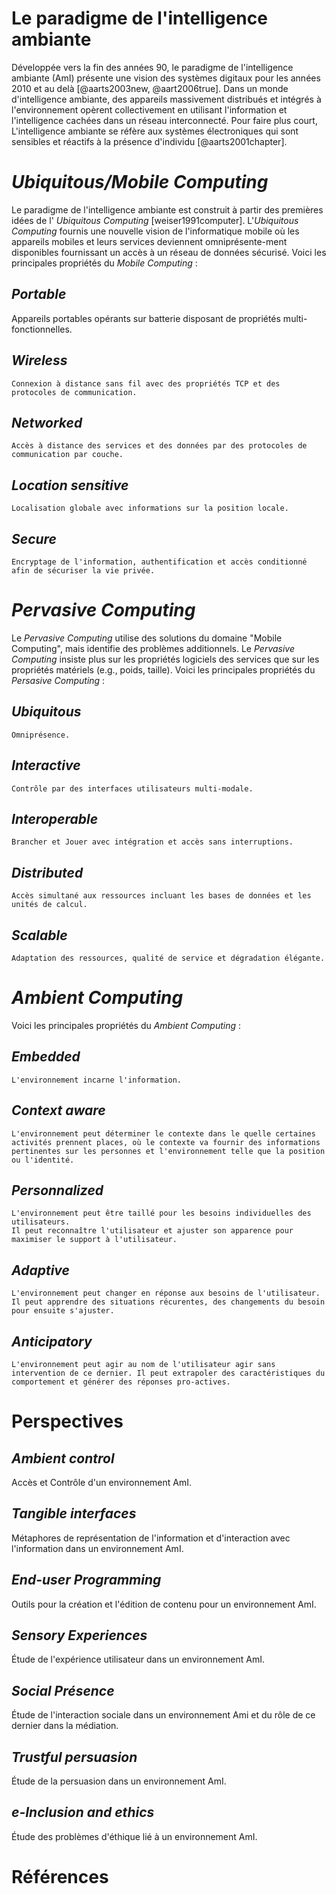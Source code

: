 # Le paradigme de l'intelligence ambiante

Développée vers la fin des années 90, le paradigme de l'intelligence ambiante (AmI) présente une vision des systèmes digitaux pour les années 2010 et au delà [@aarts2003new, @aart2006true].
Dans un monde d'intelligence ambiante, des appareils massivement distribués et intégrés à l'environnement opèrent collectivement en utilisant l'information et l'intelligence cachées dans un réseau interconnecté.
Pour faire plus court, L'intelligence ambiante se réfère aux systèmes électroniques qui sont sensibles et réactifs à la présence d'individu [@aarts2001chapter].

# *Ubiquitous/Mobile Computing*

Le paradigme de l'intelligence ambiante est construit à partir des premières idées de l' *Ubiquitous Computing* [weiser1991computer]. L'*Ubiquitous Computing* fournis une nouvelle vision de l'informatique mobile où les appareils mobiles et leurs services deviennent omniprésente-ment disponibles fournissant un accès à un réseau de données sécurisé.
Voici les principales propriétés du *Mobile Computing* :

## *Portable*

Appareils portables opérants sur batterie disposant de propriétés multi-fonctionnelles.

## *Wireless*

	Connexion à distance sans fil avec des propriétés TCP et des protocoles de communication.

## *Networked*

	Accès à distance des services et des données par des protocoles de communication par couche.

## *Location sensitive*

	Localisation globale avec informations sur la position locale.

## *Secure*

	Encryptage de l'information, authentification et accès conditionné afin de sécuriser la vie privée.  

# *Pervasive Computing*

Le *Pervasive Computing* utilise des solutions du domaine "Mobile Computing", mais identifie des problèmes additionnels.
Le *Pervasive Computing* insiste plus sur les propriétés logiciels des services que sur les propriétés matériels (e.g., poids, taille).
Voici les principales propriétés du *Persasive Computing* :

## *Ubiquitous*

	Omniprésence.

## *Interactive*

	Contrôle par des interfaces utilisateurs multi-modale.

## *Interoperable*

	Brancher et Jouer avec intégration et accès sans interruptions.

## *Distributed*

	Accès simultané aux ressources incluant les bases de données et les unités de calcul.

## *Scalable*

	Adaptation des ressources, qualité de service et dégradation élégante.

# *Ambient Computing*

Voici les principales propriétés du *Ambient Computing* :

## *Embedded*

	L'environnement incarne l'information.

## *Context aware*

	L'environnement peut déterminer le contexte dans le quelle certaines activités prennent places, où le contexte va fournir des informations pertinentes sur les personnes et l'environnement telle que la position ou l'identité.

## *Personnalized*
	
	L'environnement peut être taillé pour les besoins individuelles des utilisateurs.
	Il peut reconnaître l'utilisateur et ajuster son apparence pour maximiser le support à l'utilisateur.

## *Adaptive*

	L'environnement peut changer en réponse aux besoins de l'utilisateur. Il peut apprendre des situations récurentes, des changements du besoin pour ensuite s'ajuster.

## *Anticipatory*

	L'environnement peut agir au nom de l'utilisateur agir sans intervention de ce dernier. Il peut extrapoler des caractéristiques du comportement et générer des réponses pro-actives.

# Perspectives

## *Ambient control*

Accès et Contrôle d'un environnement AmI.

## *Tangible interfaces*

Métaphores de représentation de l'information et d'interaction avec l'information dans un environnement AmI.

## *End-user Programming* 

Outils pour la création et l'édition de contenu pour un environnement AmI.

## *Sensory Experiences*

Étude de l'expérience utilisateur dans un environnement AmI.

## *Social Présence*

Étude de l'interaction sociale dans un environnement Ami et du rôle de ce dernier dans la médiation.

## *Trustful persuasion*

Étude de la persuasion dans un environnement AmI.

## *e-Inclusion and ethics*

Étude des problèmes d'éthique lié à un environnement AmI.

# Références